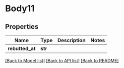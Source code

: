 # Body11

## Properties
Name | Type | Description | Notes
------------ | ------------- | ------------- | -------------
**rebutted_at** | **str** |  | 

[[Back to Model list]](../README.md#documentation-for-models) [[Back to API list]](../README.md#documentation-for-api-endpoints) [[Back to README]](../README.md)

